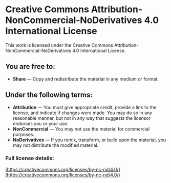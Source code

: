 # Creative Commons Attribution-NonCommercial-NoDerivatives 4.0 International License  

This work is licensed under the Creative Commons Attribution-NonCommercial-NoDerivatives 4.0 International License.  

## You are free to:  
- **Share** — Copy and redistribute the material in any medium or format.  

## Under the following terms:  
- **Attribution** — You must give appropriate credit, provide a link to the license, and indicate if changes were made. You may do so in any reasonable manner, but not in any way that suggests the licensor endorses you or your use.  
- **NonCommercial** — You may not use the material for commercial purposes.  
- **NoDerivatives** — If you remix, transform, or build upon the material, you may not distribute the modified material.  

### Full license details:  
[https://creativecommons.org/licenses/by-nc-nd/4.0/](https://creativecommons.org/licenses/by-nc-nd/4.0/)  

